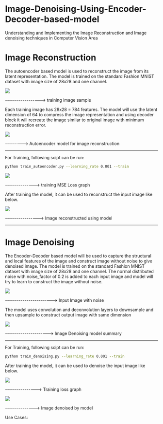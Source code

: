 # Image-Denoising-Using-Encoder-Decoder-based-model
Understanding and Implementing the Image Reconstruction and Image denoising techniques in Computer Vision Area


# Image Reconstruction

The autoencoder based model is used to reconstruct the image from its latent representation. The model is trained on the standard Fashion MNIST dataset with image size of 28x28 and one channel.

![](https://github.com/joshir199/Image-Denoising-Using-Encoder-Decoder-based-model/blob/main/images/real_image.png)

------------------>  training image sample


Each training image has 28x28 = 784 features. The model will use the latent dimension of 64 to compress the image representation and using decoder block it will recreate the image similar to original image with minimum reconstruction error.

![](https://github.com/joshir199/Image-Denoising-Using-Encoder-Decoder-based-model/blob/main/output/autoencoder_model_summary.png)

---------> Autoencoder model for image reconstruction


------------------------------
For Training, following scipt can be run:
```bash
python train_autoencoder.py --learning_rate 0.001 --train
```

![](https://github.com/joshir199/Image-Denoising-Using-Encoder-Decoder-based-model/blob/main/output/autoencoder_loss.png)

---------------> training MSE Loss graph 

After training the model, it can be used to reconstruct the input image like below. 

![](https://github.com/joshir199/Image-Denoising-Using-Encoder-Decoder-based-model/blob/main/output/autoencoder_predicted_image.png)

-----------------> Image reconstructed using model


*******************************************************************************

# Image Denoising

The Encoder-Decoder based model will be used to capture the structural and local features of the image and construct image without noise to give denoised image.
The model is trained on the standard Fashion MNIST dataset with image size of 28x28 and one channel. The normal distributed noise with noise_factor of 0.2 is added to each input image and model will try to learn to construct the image without noise.

![](https://github.com/joshir199/Image-Denoising-Using-Encoder-Decoder-based-model/blob/main/output/image_with_noise.png)

------------------------> Input Image with noise

The model uses convolution and deconvolution layers to downsample and then upsample to construct output image with same dimension

![](https://github.com/joshir199/Image-Denoising-Using-Encoder-Decoder-based-model/blob/main/output/image_denoising_model_summary.png)

----------------------> Image Denoising model summary

------------------------------
For Training, following scipt can be run:
```bash
python train_denoising.py --learning_rate 0.001 --train
```

After training the model, it can be used to denoise the input image like below. 

![](https://github.com/joshir199/Image-Denoising-Using-Encoder-Decoder-based-model/blob/main/output/image_denoising_loss_graph.png)

----------------> Training loss graph


![](https://github.com/joshir199/Image-Denoising-Using-Encoder-Decoder-based-model/blob/main/output/predicted%20denoised%20image.png)

--------------->  Image denoised by model


Use Cases:  
